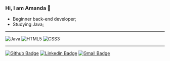 ### Hi, I am Amanda 👋

<!--
**amandagsa/amandagsa** is a ✨ _special_ ✨ repository because its `README.md` (this file) appears on your GitHub profile.

Here are some ideas to get you started:

- 🔭 I’m currently working on ...
- 🌱 I’m currently learning ...
- 👯 I’m looking to collaborate on ...
- 🤔 I’m looking for help with ...
- 💬 Ask me about ...
- 📫 How to reach me: ...
- 😄 Pronouns: ...
- ⚡ Fun fact: ...
-->


- Beginner back-end developer;      
- Studying Java;

------------

![Java](https://img.shields.io/badge/java-%23ED8B00.svg?&style=flat&logo=java&logoColor=white) ![HTML5](https://img.shields.io/badge/-HTML5-E34F26?style=flat-square&logo=html5&logoColor=white) ![CSS3](https://img.shields.io/badge/-CSS3-1572B6?style=flat-square&logo=css3)

------------

[![Github Badge](https://img.shields.io/badge/-Github-000?style=flat-square&logo=Github&logoColor=white&link=https://github.com/seugithub)](https://github.com/amandagsa) [![Linkedin Badge](https://img.shields.io/badge/-LinkedIn-blue?style=flat-square&logo=Linkedin&logoColor=white&link=https://www.linkedin.com/in/seulinkedin/)](https://www.linkedin.com/in/amandagsalves) [![Gmail Badge](https://img.shields.io/badge/-amandagsal@gmail.com-c14438?style=flat-square&logo=Gmail&logoColor=white&link=mailto:amandagsal@gmail.com)](mailto:davi.lima@ucsal.edu.br)
